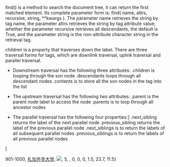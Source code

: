 
find() is a method to search the document tree, it can return the first matched element. 
Its complete parameter form is: find( name, attrs, recursive, string, **kwargs ). 
The parameter name retrieves the string by tag name, 
the parameter attrs retrieves the string by tag attribute value, 
whether the parameter recursive retrieves all descendants, the default is True, 
and the parameter string is the non-attribute character string in the retrieval tag.

children is a property that traverses down the label. 
There are three traversal forms for tags, which are downlink traversal, uplink traversal and parallel traversal.

- Downstream traversal has the following three attributes:
.children is looping through the son node
.descendants loops through all descendant nodes
.contents is to store all the son nodes in the tag into the list

- The upstream traversal has the following two attributes:
.parent is the parent node label to access the node
.parents is to loop through all ancestor nodes

- The parallel traversal has the following four properties:]
.next_sibling returns the label of the next parallel node
.previous_sibling returns the label of the previous parallel node
.next_siblings is to return the labels of all subsequent parallel nodes
.previous_siblings is to return the labels of all previous parallel nodes

[
<td>901-1000</td>, 
<td class="align-left"><a href="World-University-Rankings/Zagazig-University.html" target="_blank">扎加齐克大学</a></td>, 

<td><a href="World-University-Rankings-2019/Egypt.html" target="_blank" title="查看埃及大学排名"><img src="image/flag/Egypt.png"/></a></td>, 

<td class="hidden-xs">5</td>, <td></td>, 
<td class="hidden-xs need-hidden alumni">0</td>, 
<td class="hidden-xs need-hidden award" style="display:none;">0</td>, 
<td class="hidden-xs need-hidden hici" style="display:none;">0</td>, <td class="hidden-xs need-hidden ns" style="display:none;">1.5</td>, <td class="hidden-xs need-hidden pub" style="display:none;">23.7</td>, <td class="hidden-xs need-hidden pcp" style="display:none;">11.5</td>]